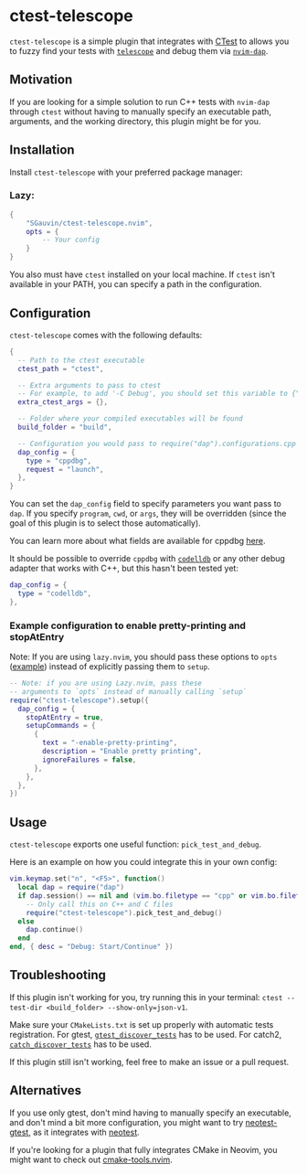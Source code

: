 # ctest-telescope

`ctest-telescope` is a simple plugin that integrates with [CTest](https://cmake.org/cmake/help/book/mastering-cmake/chapter/Testing%20With%20CMake%20and%20CTest.html) to allows you to fuzzy find your tests with [`telescope`](https://github.com/nvim-telescope/telescope.nvim) and debug them via [`nvim-dap`](https://github.com/mfussenegger/nvim-dap).

## Motivation

If you are looking for a simple solution to run C++ tests with `nvim-dap` through `ctest` without having to manually specify an executable path, arguments, and the working directory, this plugin might be for you.

## Installation

Install `ctest-telescope` with your preferred package manager:

### Lazy:

```lua
{
    "SGauvin/ctest-telescope.nvim",
    opts = {
        -- Your config
    }
}
```

You also must have `ctest` installed on your local machine. If `ctest` isn't available in your PATH, you can specify a path in the configuration.

## Configuration

`ctest-telescope` comes with the following defaults:

```lua
{
  -- Path to the ctest executable
  ctest_path = "ctest",

  -- Extra arguments to pass to ctest
  -- For example, to add '-C Debug', you should set this variable to {"-C", "Debug"}
  extra_ctest_args = {},

  -- Folder where your compiled executables will be found
  build_folder = "build",

  -- Configuration you would pass to require("dap").configurations.cpp
  dap_config = {
    type = "cppdbg",
    request = "launch",
  },
}
```

You can set the `dap_config` field to specify parameters you want pass to `dap`.
If you specify `program`, `cwd`, or `args`, they will be overridden (since the goal of this plugin is to select those automatically).

You can learn more about what fields are available for cppdbg [here](https://github.com/mfussenegger/nvim-dap/wiki/C-C---Rust-(gdb-via--vscode-cpptools)#configuration).

It should be possible to override `cppdbg` with [`codelldb`](https://github.com/mfussenegger/nvim-dap/wiki/C-C---Rust-(via--codelldb)) or any other debug adapter that works with C++, but this hasn't been tested yet:

```lua
dap_config = {
  type = "codelldb",
},
```

### Example configuration to enable pretty-printing and stopAtEntry

Note: If you are using `lazy.nvim`, you should pass these options to `opts` ([example](https://github.com/SGauvin/ctest-telescope.nvim?tab=readme-ov-file#lazy)) instead of explicitly passing them to `setup`.
```lua
-- Note: if you are using Lazy.nvim, pass these
-- arguments to `opts` instead of manually calling `setup`
require("ctest-telescope").setup({
  dap_config = {
    stopAtEntry = true,
    setupCommands = {
      {
        text = "-enable-pretty-printing",
        description = "Enable pretty printing",
        ignoreFailures = false,
      },
    },
  },
})
```

## Usage

`ctest-telescope` exports one useful function: `pick_test_and_debug`.

Here is an example on how you could integrate this in your own config:
```lua
vim.keymap.set("n", "<F5>", function()
  local dap = require("dap")
  if dap.session() == nil and (vim.bo.filetype == "cpp" or vim.bo.filetype == "c")
    -- Only call this on C++ and C files
    require("ctest-telescope").pick_test_and_debug()
  else
    dap.continue()
  end
end, { desc = "Debug: Start/Continue" })
```

## Troubleshooting

If this plugin isn't working for you, try running this in your terminal: `ctest --test-dir <build_folder> --show-only=json-v1`.

Make sure your `CMakeLists.txt` is set up properly with automatic tests registration.
For gtest, [`gtest_discover_tests`](https://cmake.org/cmake/help/latest/module/GoogleTest.html#command:gtest_discover_tests) has to be used.
For catch2, [`catch_discover_tests`](https://github.com/catchorg/Catch2/blob/devel/docs/cmake-integration.md#automatic-test-registration) has to be used.

If this plugin still isn't working, feel free to make an issue or a pull request.

## Alternatives

If you use only gtest, don't mind having to manually specify an executable, and don't mind a bit more configuration, you might want to try [neotest-gtest](https://github.com/alfaix/neotest-gtest), as it integrates with [neotest](https://github.com/nvim-neotest/neotest).

If you're looking for a plugin that fully integrates CMake in Neovim, you might want to check out [cmake-tools.nvim](https://github.com/Civitasv/cmake-tools.nvim).
